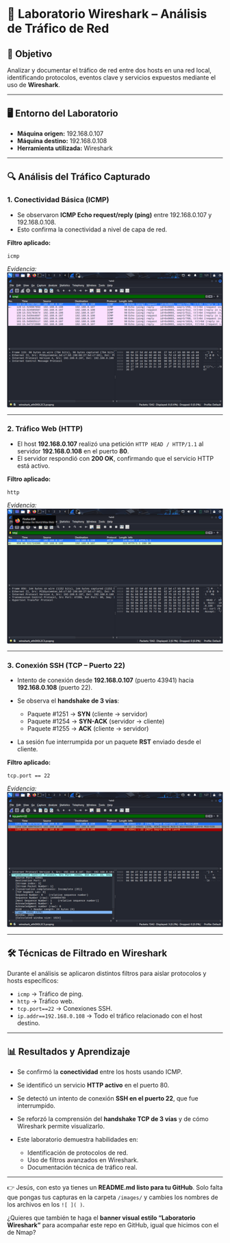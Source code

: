 # 🧪 Laboratorio Wireshark – Análisis de Tráfico de Red

## 🎯 Objetivo

Analizar y documentar el tráfico de red entre dos hosts en una red local, identificando protocolos, eventos clave y servicios expuestos mediante el uso de **Wireshark**.

---

## 🖥️ Entorno del Laboratorio

* **Máquina origen:** 192.168.0.107
* **Máquina destino:** 192.168.0.108
* **Herramienta utilizada:** Wireshark

---

## 🔍 Análisis del Tráfico Capturado

### 1. Conectividad Básica (ICMP)

* Se observaron **ICMP Echo request/reply (ping)** entre 192.168.0.107 y 192.168.0.108.
* Esto confirma la conectividad a nivel de capa de red.

**Filtro aplicado:**

```wireshark
icmp
```

*Evidencia:*
![ICMP Request/Reply](filtroicmp.png)

---

### 2. Tráfico Web (HTTP)

* El host **192.168.0.107** realizó una petición `HTTP HEAD / HTTP/1.1` al servidor **192.168.0.108** en el puerto **80**.
* El servidor respondió con **200 OK**, confirmando que el servicio HTTP está activo.

**Filtro aplicado:**

```wireshark
http
```

*Evidencia:*
![HTTP Request](filtrohttp.png)

---

### 3. Conexión SSH (TCP – Puerto 22)

* Intento de conexión desde **192.168.0.107** (puerto 43941) hacia **192.168.0.108** (puerto 22).
* Se observa el **handshake de 3 vías**:

  * Paquete #1251 → **SYN** (cliente → servidor)
  * Paquete #1254 → **SYN-ACK** (servidor → cliente)
  * Paquete #1255 → **ACK** (cliente → servidor)
* La sesión fue interrumpida por un paquete **RST** enviado desde el cliente.

**Filtro aplicado:**

```wireshark
tcp.port == 22
```

*Evidencia:*
![SSH Handshake](filtrosssh2.png)

---

## 🛠️ Técnicas de Filtrado en Wireshark

Durante el análisis se aplicaron distintos filtros para aislar protocolos y hosts específicos:

* `icmp` → Tráfico de ping.
* `http` → Tráfico web.
* `tcp.port==22` → Conexiones SSH.
* `ip.addr==192.168.0.108` → Todo el tráfico relacionado con el host destino.

---

## 📊 Resultados y Aprendizaje

* Se confirmó la **conectividad** entre los hosts usando ICMP.
* Se identificó un servicio **HTTP activo** en el puerto 80.
* Se detectó un intento de conexión **SSH en el puerto 22**, que fue interrumpido.
* Se reforzó la comprensión del **handshake TCP de 3 vías** y de cómo Wireshark permite visualizarlo.
* Este laboratorio demuestra habilidades en:

  * Identificación de protocolos de red.
  * Uso de filtros avanzados en Wireshark.
  * Documentación técnica de tráfico real.

---

👉 Jesús, con esto ya tienes un **README.md listo para tu GitHub**.
Solo falta que pongas tus capturas en la carpeta `/images/` y cambies los nombres de los archivos en los `![ ]( )`.

¿Quieres que también te haga el **banner visual estilo “Laboratorio Wireshark”** para acompañar este repo en GitHub, igual que hicimos con el de Nmap?
